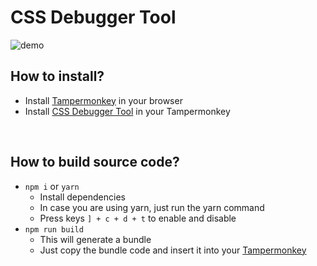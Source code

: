 # CSS Debugger Tool
![demo](https://user-images.githubusercontent.com/47615360/170153445-336082ad-2c6a-42de-a561-ad1794d7ae90.gif)
<br>

## How to install?
- Install [Tampermonkey](https://www.tampermonkey.net/) in your browser
- Install [CSS Debugger Tool](https://greasyfork.org/en/scripts/445496-css-debugger-tool) in your Tampermonkey

<br>

## How to build source code?
- `npm i` or `yarn`<br>
  - Install dependencies
  - In case you are using yarn, just run the yarn command
  - Press keys `] + c + d + t` to enable and disable
- `npm run build`<br>
  - This will generate a bundle
  - Just copy the bundle code and insert it into your [Tampermonkey](https://www.tampermonkey.net/)
